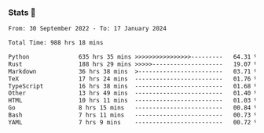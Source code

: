 ### Stats 👋
<!--START_SECTION:waka-->

```txt
From: 30 September 2022 - To: 17 January 2024

Total Time: 988 hrs 18 mins

Python              635 hrs 35 mins >>>>>>>>>>>>>>>>---------   64.31 %
Rust                188 hrs 29 mins >>>>>--------------------   19.07 %
Markdown            36 hrs 38 mins  >------------------------   03.71 %
TeX                 17 hrs 24 mins  -------------------------   01.76 %
TypeScript          16 hrs 38 mins  -------------------------   01.68 %
Other               13 hrs 49 mins  -------------------------   01.40 %
HTML                10 hrs 11 mins  -------------------------   01.03 %
Go                  8 hrs 15 mins   -------------------------   00.84 %
Bash                7 hrs 11 mins   -------------------------   00.73 %
YAML                7 hrs 9 mins    -------------------------   00.72 %
```

<!--END_SECTION:waka-->

<!--
**buhaytza2005/buhaytza2005** is a ✨ _special_ ✨ repository because its `README.md` (this file) appears on your GitHub profile.

Here are some ideas to get you started:

- 🔭 I’m currently working on ...
- 🌱 I’m currently learning ...
- 👯 I’m looking to collaborate on ...
- 🤔 I’m looking for help with ...
- 💬 Ask me about ...
- 📫 How to reach me: ...
- 😄 Pronouns: ...
- ⚡ Fun fact: ...
-->


